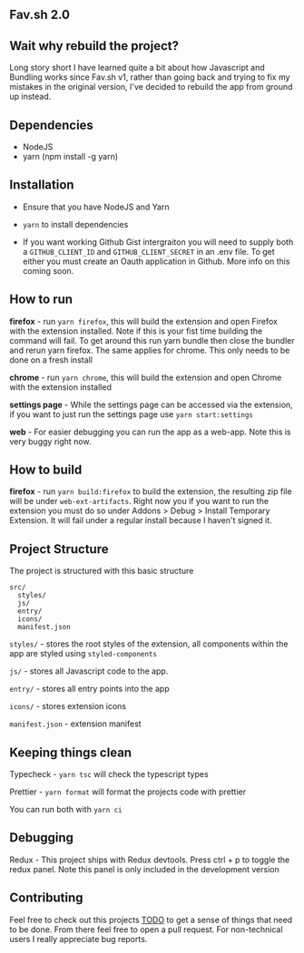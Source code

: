 ## Fav.sh 2.0

## Wait why rebuild the project?

Long story short I have learned quite a bit about how Javascript and Bundling works since Fav.sh v1, rather than going back and trying to fix my mistakes in the original version, I've decided to rebuild the app from ground up instead.

## Dependencies

* NodeJS
* yarn (npm install -g yarn)

## Installation

* Ensure that you have NodeJS and Yarn

* `yarn` to install dependencies

* If you want working Github Gist intergraiton you will need to supply both a `GITHUB_CLIENT_ID` and `GITHUB_CLIENT_SECRET` in an .env file. To get either you must create an Oauth application in Github. More info on this coming soon.


## How to run

**firefox** - run `yarn firefox`, this will build the extension and open Firefox with the extension installed. Note if this is your fist time building the command will fail. To get around this run yarn bundle then close the bundler and rerun yarn firefox. The same applies for chrome. This only needs to be done on a fresh install

**chrome** - run `yarn chrome`, this will build the extension and open Chrome with the extension installed

**settings page** - While the settings page can be accessed via the extension, if you want to just run the settings page use `yarn start:settings`

**web** - For easier debugging you can run the app as a web-app. Note this is very buggy right now.

## How to build

**firefox** - run `yarn build:firefox` to build the extension, the resulting zip file will be under `web-ext-artifacts`. Right now you if you want to run the extension you must do so under Addons > Debug > Install Temporary Extension. It will fail under a regular install because I haven't signed it.


## Project Structure

The project is structured with this basic structure

```
src/
  styles/
  js/
  entry/
  icons/
  manifest.json

```

`styles/` - stores the root styles of the extension, all components within the app are styled using `styled-components`

`js/` - stores all Javascript code to the app.

`entry/` - stores all entry points into the app

`icons/` - stores extension icons

`manifest.json` - extension manifest


## Keeping things clean

Typecheck - `yarn tsc` will check the typescript types

Prettier - `yarn format` will format the projects code with prettier

You can run both with `yarn ci`

## Debugging

Redux - This project ships with Redux devtools. Press ctrl + p to toggle the  redux panel. Note this panel is only included in the development version


## Contributing 

Feel free to check out this projects [TODO](TODO.md) to get a sense of things that need to be done. From there feel free to open a pull request. For non-technical users I really appreciate bug reports.